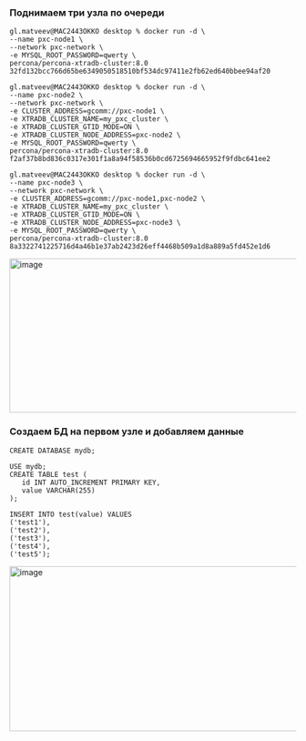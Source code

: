 ### Поднимаем три узла по очереди

```
gl.matveev@MAC2443OKKO desktop % docker run -d \
--name pxc-node1 \
--network pxc-network \
-e MYSQL_ROOT_PASSWORD=qwerty \
percona/percona-xtradb-cluster:8.0
32fd132bcc766d65be6349050518510bf534dc97411e2fb62ed640bbee94af20

gl.matveev@MAC2443OKKO desktop % docker run -d \
--name pxc-node2 \
--network pxc-network \
-e CLUSTER_ADDRESS=gcomm://pxc-node1 \
-e XTRADB_CLUSTER_NAME=my_pxc_cluster \
-e XTRADB_CLUSTER_GTID_MODE=ON \
-e XTRADB_CLUSTER_NODE_ADDRESS=pxc-node2 \
-e MYSQL_ROOT_PASSWORD=qwerty \
percona/percona-xtradb-cluster:8.0
f2af37b8bd836c0317e301f1a8a94f58536b0cd6725694665952f9fdbc641ee2

gl.matveev@MAC2443OKKO desktop % docker run -d \
--name pxc-node3 \
--network pxc-network \
-e CLUSTER_ADDRESS=gcomm://pxc-node1,pxc-node2 \
-e XTRADB_CLUSTER_NAME=my_pxc_cluster \
-e XTRADB_CLUSTER_GTID_MODE=ON \
-e XTRADB_CLUSTER_NODE_ADDRESS=pxc-node3 \
-e MYSQL_ROOT_PASSWORD=qwerty \
percona/percona-xtradb-cluster:8.0
8a3322741225716d4a46b1e37ab2423d26eff4468b509a1d8a889a5fd452e1d6
```
<img width="989" height="271" alt="image" src="https://github.com/user-attachments/assets/a1099731-c744-4022-b42b-bc299562991c" />

### Создаем БД на первом узле и добавляем данные

```
CREATE DATABASE mydb;

USE mydb;
CREATE TABLE test (
   id INT AUTO_INCREMENT PRIMARY KEY,
   value VARCHAR(255)
);

INSERT INTO test(value) VALUES 
('test1'),
('test2'),
('test3'),
('test4'),
('test5');
```

<img width="847" height="290" alt="image" src="https://github.com/user-attachments/assets/d68462f3-7adb-4f5d-83a8-039f2598aa82" />

